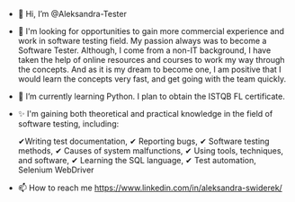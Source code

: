 - 👋 Hi, I’m @Aleksandra-Tester
- 👀 I'm looking for opportunities to gain more commercial experience and work in software testing field. My passion always was to become a Software Tester. Although, I come from a non-IT background, I have taken the help of online resources and courses to work my way through the concepts. And as it is my dream to become one, I am positive that I would learn the concepts very fast, and get going with the team quickly.
 
- 🌱 I’m currently learning Python. I plan to obtain the ISTQB FL certificate.  
- ✨ I'm gaining both theoretical and practical knowledge in the field of software testing, including:
 
     ✔Writing test documentation,
     ✔ Reporting bugs,
     ✔ Software testing methods,
     ✔ Causes of system malfunctions,
     ✔ Using tools, techniques, and software,
     ✔ Learning the SQL language,
     ✔ Test automation, Selenium WebDriver
- 📫 How to reach me https://www.linkedin.com/in/aleksandra-swiderek/

<!---
Aleksandra-Tester/Aleksandra-Tester is a ✨ special ✨ repository because its `README.md` (this file) appears on your GitHub profile.
You can click the Preview link to take a look at your changes.
--->
